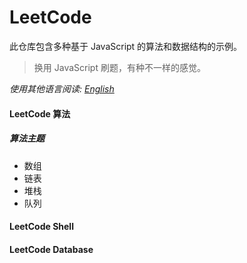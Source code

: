 # LeetCode

此仓库包含多种基于 JavaScript 的算法和数据结构的示例。

> 换用 JavaScript 刷题，有种不一样的感觉。

*使用其他语言阅读: [English](https://github.com/algorizen/leetcode/blob/master/README.md)*

#### LeetCode 算法

##### 算法主题

- 数组
- 链表
- 堆栈
- 队列

#### LeetCode Shell

#### LeetCode Database

